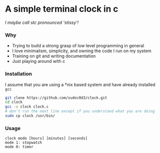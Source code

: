 # A simple terminal clock in c
*I maybe call stc pronounced 'stissy'!*

### Why
- Trying to build a strong grasp of low level programming in general
- I love minimalism, simplicity, and owning the code I run on my system
- Training on git and writing documentation
- Just playing around with c

### Installation
I assume that you are using a \*nix based system and have already installed `gcc`
```bash
git clone https://github.com/sudoc0d3/clock.git 
cd clock 
gcc -o clock clock.c 
# don't run the next line except if you understand what you are doing
sudo cp clock /usr/bin/ 
```

### Usage
```man
clock mode [hours] [minutes] [seconds]
mode 1: stopwatch
mode 0: timer
```
